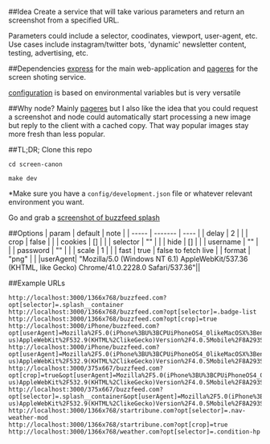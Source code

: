##Idea
Create a service that will take various parameters and return an screenshot from a specified URL. 

Parameters could include a selector, coodinates, viewport, user-agent, etc. Use cases include instagram/twitter bots, 'dynamic' newsletter content, testing, advertising, etc.

##Dependencies
[express](http://expressjs.com/) for the main web-application and [pageres](https://github.com/sindresorhus/pageres) for the screen shoting service.

[configuration](https://www.npmjs.com/package/config) is based on environmental variables but is very versatile

##Why node?
Mainly [pageres](https://github.com/sindresorhus/pageres) but I also like the idea that you could request a screenshot and node could automatically start processing a new image but reply to the client with a cached copy. That way popular images stay more fresh than less popular. 

##TL;DR;
Clone this repo
```
cd screen-canon
```
```
make dev
```
*Make sure you have a ```config/development.json``` file or whatever relevant environment you want. 

Go and grab a [screenshot of buzzfeed splash](http://localhost:3000/1280x1024/buzzfeed.com?opt[selector]=.splash__container)

##Options
| param    | default | note |
| -----    | ------- | ---- |
| delay    | 2       |      |
| crop     | false   |      |
| cookies  | []      |      |
| selector | ""      |      |
| hide     | []      |      |
| username | ""      |      |
| password | ""      |      |
| scale    | 1       |      |
| fast     | true    | false to fetch live |
| format   | "png"   |      |
|userAgent|  "Mozilla/5.0 (Windows NT 6.1) AppleWebKit/537.36 (KHTML, like Gecko) Chrome/41.0.2228.0 Safari/537.36"||

##Example URLs
```
http://localhost:3000/1366x768/buzzfeed.com?opt[selector]=.splash__container
http://localhost:3000/1366x768/buzzfeed.com?opt[selector]=.badge-list
http://localhost:3000/1366x768/buzzfeed.com?opt[crop]=true
http://localhost:3000/iPhone/buzzfeed.com?opt[userAgent]=Mozilla%2F5.0(iPhone%3BU%3BCPUiPhoneOS4_0likeMacOSX%3Ben-us)AppleWebKit%2F532.9(KHTML%2ClikeGecko)Version%2F4.0.5Mobile%2F8A293Safari%2F6531.22.7
http://localhost:3000/iPhone/buzzfeed.com?opt[userAgent]=Mozilla%2F5.0(iPhone%3BU%3BCPUiPhoneOS4_0likeMacOSX%3Ben-us)AppleWebKit%2F532.9(KHTML%2ClikeGecko)Version%2F4.0.5Mobile%2F8A293Safari%2F6531.22.7&opt
http://localhost:3000/375x667/buzzfeed.com?opt[crop]=true&opt[userAgent]=Mozilla%2F5.0(iPhone%3BU%3BCPUiPhoneOS4_0likeMacOSX%3Ben-us)AppleWebKit%2F532.9(KHTML%2ClikeGecko)Version%2F4.0.5Mobile%2F8A293Safari%2F6531.22.7
http://localhost:3000/375x667/buzzfeed.com?opt[selector]=.splash__container&opt[userAgent]=Mozilla%2F5.0(iPhone%3BU%3BCPUiPhoneOS4_0likeMacOSX%3Ben-us)AppleWebKit%2F532.9(KHTML%2ClikeGecko)Version%2F4.0.5Mobile%2F8A293Safari%2F6531.22.7
http://localhost:3000/1366x768/startribune.com?opt[selector]=.nav-weather-mod
http://localhost:3000/1366x768/startribune.com?opt[crop]=true
http://localhost:3000/1366x768/weather.com?opt[selector]=.condition-hp
```
